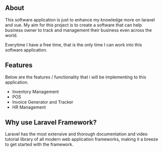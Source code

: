 ## About

This software application is just to enhance my knowledge more on laravel and vue. My aim for this project is to create a software that can help business owner to track and management their business even across the world.

Everytime I have a free time, that is the only time I can work into this software application.

## Features

Below are the features / functionality that i will be implementing to this application. 

- Inventory Management
- POS
- Invoice Generator and Tracker
- HR Management

## Why use Laravel Framework?

Laravel has the most extensive and thorough documentation and video tutorial library of all modern web application frameworks, making it a breeze to get started with the framework.


